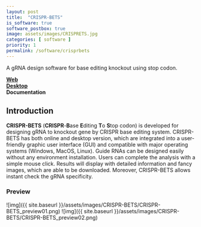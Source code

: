 ```yaml
---
layout: post
title:  "CRISPR-BETS"
is_software: true
software_postbox: true
image: assets/images/CRISPRETS.jpg
categories: [ software ]
priority: 1
permalink: /software/crisprbets
---
```

A gRNA design software for base editing knockout using stop codon.

[**Web**](https://bioinfor.yzu.edu.cn/crisprbets/)  
[**Desktop**](https://github.com/yuechaowu/CRISPR-BETS_desktop)  
**Documentation**  

## Introduction

**CRISPR-BETS** (**CRISPR**-**B**ase **E**diting **T**o **S**top codon) is developed for designing gRNA to knockout gene by CRISPR base editing system. CRISPR-BETS has both online and desktop version, which are integrated into a user-friendly graphic user interface (GUI) and compatible with major operating systems (Windows, MacOS, Linux). Guide RNAs can be designed easily without any environment installation. Users can complete the analysis with a simple mouse click. Results will display with detailed information and fancy images, which are able to be downloaded. Moreover, CRISPR-BETS allows instant check the gRNA specificity.

### Preview

![img]({{ site.baseurl }}/assets/images/CRISPR-BETS/CRISPR-BETS_preview01.png)
![img]({{ site.baseurl }}/assets/images/CRISPR-BETS/CRISPR-BETS_preview02.png)

